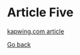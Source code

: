 # Article Five

[kapwing.com article](https://www.kapwing.com/resources/how-to-create-and-sell-nft-crypto-art/)

[Go back](/index.html)